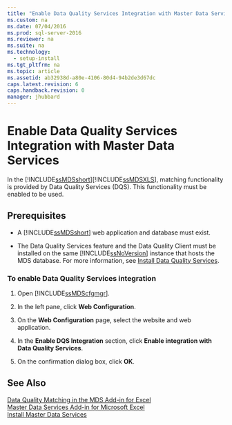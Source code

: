```yaml
---
title: "Enable Data Quality Services Integration with Master Data Services"
ms.custom: na
ms.date: 07/04/2016
ms.prod: sql-server-2016
ms.reviewer: na
ms.suite: na
ms.technology: 
  - setup-install
ms.tgt_pltfrm: na
ms.topic: article
ms.assetid: ab32938d-a80e-4106-80d4-94b2de3d67dc
caps.latest.revision: 6
caps.handback.revision: 0
manager: jhubbard
---
```

# Enable Data Quality Services Integration with Master Data Services
In the [!INCLUDE[ssMDSshort](../../Topics/TopicNameContainA/tokens/ssMDSshort_md.md)][!INCLUDE[ssMDSXLS](../../Topics/TopicNameContainA/tokens/ssMDSXLS_md.md)], matching functionality is provided by Data Quality Services (DQS). This functionality must be enabled to be used.  
  
## Prerequisites  
  
-   A [!INCLUDE[ssMDSshort](../../Topics/TopicNameContainA/tokens/ssMDSshort_md.md)] web application and database must exist.  
  
-   The Data Quality Services feature and the Data Quality Client must be installed on the same [!INCLUDE[ssNoVersion](../../Topics/TopicNameContainA/tokens/ssNoVersion_md.md)] instance that hosts the MDS database. For more information, see [Install Data Quality Services](../../Topics/TopicNameNotContainA/Install-Data-Quality-Services.md).  
  
### To enable Data Quality Services integration  
  
1.  Open [!INCLUDE[ssMDScfgmgr](../../Topics/TopicNameContainA/tokens/ssMDScfgmgr_md.md)].  
  
2.  In the left pane, click **Web Configuration**.  
  
3.  On the **Web Configuration** page, select the website and web application.  
  
4.  In the **Enable DQS Integration** section, click **Enable integration with Data Quality Services**.  
  
5.  On the confirmation dialog box, click **OK**.  
  
## See Also  
 [Data Quality Matching in the MDS Add-in for Excel](../../Topics/TopicNameNotContainA/Data-Quality-Matching-in-the-MDS-Add-in-for-Excel.md)   
 [Master Data Services Add-in for Microsoft Excel](../../Topics/TopicNameNotContainA/Master-Data-Services-Add-in-for-Microsoft-Excel.md)   
 [Install Master Data Services](../../Topics/TopicNameNotContainA/Install-Master-Data-Services.md)